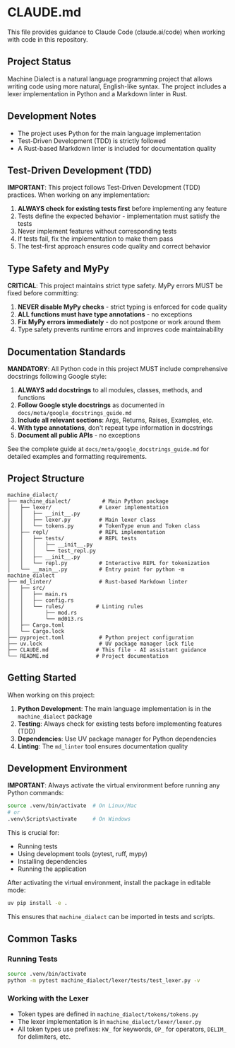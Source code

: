 # CLAUDE.md

This file provides guidance to Claude Code (claude.ai/code) when working with code in this
repository.

## Project Status

Machine Dialect is a natural language programming project that allows writing code using more
natural,
English-like syntax. The project includes a lexer implementation in Python and a Markdown linter
in Rust.

## Development Notes

- The project uses Python for the main language implementation
- Test-Driven Development (TDD) is strictly followed
- A Rust-based Markdown linter is included for documentation quality

## Test-Driven Development (TDD)

**IMPORTANT**: This project follows Test-Driven Development (TDD) practices. When working on any
implementation:

1. **ALWAYS check for existing tests first** before implementing any feature
1. Tests define the expected behavior - implementation must satisfy the tests
1. Never implement features without corresponding tests
1. If tests fail, fix the implementation to make them pass
1. The test-first approach ensures code quality and correct behavior

## Type Safety and MyPy

**CRITICAL**: This project maintains strict type safety. MyPy errors MUST be fixed before
committing:

1. **NEVER disable MyPy checks** - strict typing is enforced for code quality
1. **ALL functions must have type annotations** - no exceptions
1. **Fix MyPy errors immediately** - do not postpone or work around them
1. Type safety prevents runtime errors and improves code maintainability

## Documentation Standards

**MANDATORY**: All Python code in this project MUST include comprehensive docstrings following
Google style:

1. **ALWAYS add docstrings** to all modules, classes, methods, and functions
1. **Follow Google style docstrings** as documented in `docs/meta/google_docstrings_guide.md`
1. **Include all relevant sections**: Args, Returns, Raises, Examples, etc.
1. **With type annotations**, don't repeat type information in docstrings
1. **Document all public APIs** - no exceptions

See the complete guide at `docs/meta/google_docstrings_guide.md` for detailed examples and
formatting requirements.

## Project Structure

```text
machine_dialect/
├── machine_dialect/          # Main Python package
│   ├── lexer/               # Lexer implementation
│   │   ├── __init__.py
│   │   ├── lexer.py         # Main lexer class
│   │   └── tokens.py        # TokenType enum and Token class
│   ├── repl/                # REPL implementation
│   │   ├── tests/           # REPL tests
│   │   │   ├── __init__.py
│   │   │   └── test_repl.py
│   │   ├── __init__.py
│   │   └── repl.py          # Interactive REPL for tokenization
│   └── __main__.py          # Entry point for python -m machine_dialect
├── md_linter/               # Rust-based Markdown linter
│   ├── src/
│   │   ├── main.rs
│   │   ├── config.rs
│   │   └── rules/          # Linting rules
│   │       ├── mod.rs
│   │       └── md013.rs
│   ├── Cargo.toml
│   └── Cargo.lock
├── pyproject.toml           # Python project configuration
├── uv.lock                  # UV package manager lock file
├── CLAUDE.md               # This file - AI assistant guidance
└── README.md               # Project documentation
```

## Getting Started

When working on this project:

1. **Python Development**: The main language implementation is in the `machine_dialect` package
1. **Testing**: Always check for existing tests before implementing features (TDD)
1. **Dependencies**: Use UV package manager for Python dependencies
1. **Linting**: The `md_linter` tool ensures documentation quality

## Development Environment

**IMPORTANT**: Always activate the virtual environment before running any Python commands:

```bash
source .venv/bin/activate  # On Linux/Mac
# or
.venv\Scripts\activate     # On Windows
```

This is crucial for:

- Running tests
- Using development tools (pytest, ruff, mypy)
- Installing dependencies
- Running the application

After activating the virtual environment, install the package in editable mode:

```bash
uv pip install -e .
```

This ensures that `machine_dialect` can be imported in tests and scripts.

## Common Tasks

### Running Tests

```bash
source .venv/bin/activate
python -m pytest machine_dialect/lexer/tests/test_lexer.py -v
```

### Working with the Lexer

- Token types are defined in `machine_dialect/tokens/tokens.py`
- The lexer implementation is in `machine_dialect/lexer/lexer.py`
- All token types use prefixes: `KW_` for keywords, `OP_` for operators, `DELIM_` for delimiters, etc.

